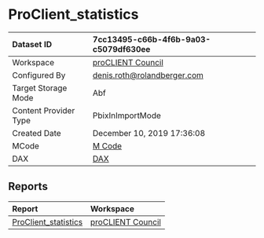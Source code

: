 



# ProClient_statistics

|Dataset ID|7cc13495-c66b-4f6b-9a03-c5079df630ee|
| :--- | :--- |
|Workspace|[proCLIENT Council](../Workspaces/proCLIENT-Council.md)|
|Configured By|denis.roth@rolandberger.com|
|Target Storage Mode|Abf|
|Content Provider Type|PbixInImportMode|
|Created Date|December 10, 2019 17:36:08|
|MCode|[M Code](./ProClient_statistics/mcode.md)|
|DAX|[DAX](./ProClient_statistics/dax.md)|

## Reports

|Report|Workspace|
| :--- | :--- |
|[ProClient_statistics](../Reports/ProClient_statistics.md)|[proCLIENT Council](../Workspaces/proCLIENT-Council.md)|
